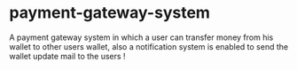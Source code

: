# payment-gateway-system
A payment gateway system in which a user can transfer money from his wallet to other users wallet, also a notification system is enabled to send the wallet update mail to the users !
